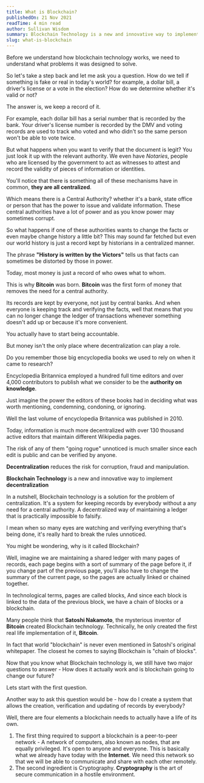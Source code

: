 ```yaml
---
title: What is Blockchain?
publishedOn: 21 Nov 2021
readTime: 4 min read
author: Sullivan Wisdom
summary: Blockchain Technology is a new and innovative way to implement decentralization
slug: what-is-blockchain
---
```


Before we understand how blockchain technology works, we need to understand what problems it was designed
to solve.

So let's take a step back and let me ask you a question.
How do we tell if something is fake or real in today's world? for example, a dollar bill, 
a driver's license or a vote in the election?
How do we determine whether it's valid or not?

The answer is, we keep a record of it.

For example, each dollar bill has a serial number that is recorded by the bank.
Your driver's license number is recorded by the DMV and voting records are 
used to track who voted and who didn't so the same person won't be able to vote twice.

But what happens when you want to verify that the document is legit?
You just look it up with the relevant authority. We even have *Notaries*, people who 
are licensed by the government to act as witnesses to attest and record the validity of 
pieces of information or identities.

You'll notice that there is something all of these mechanisms have in common, **they are all centralized**.

Which means there is a Central Authority? whether it's a bank, state office or person that has the power to issue
and validate information.
These central authorities have a lot of power and as you know power may sometimes corrupt.

So what happens if one of these authorities wants to change the facts or even maybe change history a little bit?
This may sound far fetched but even our world history is just a record kept by historians in a centralized manner.

The phrase **"History is written by the Victors"** tells us that facts can sometimes be distorted by those in power.

Today, most money is just a record of who owes what to whom.

This is why **Bitcoin** was born. **Bitcoin** was the first form of money that removes the need for a central authority.

Its records are kept by everyone, not just by central banks. And when everyone is keeping track and verifying the 
facts, well that means that you can no longer change the ledger of transactions whenever something doesn't add up
or because it's more convenient.

You actually have to start being accountable.

But money isn't the only place where decentralization can play a role.

Do you remember those big encyclopedia books we used to rely on when it came to research?

Encyclopedia Britannica employed a hundred full time editors and over 4,000 contributors to publish 
what we consider to be the **authority on knowledge**.

Just imagine the power the editors of these books had in deciding what was worth mentioning, condemning, 
condoning, or ignoring.

Well the last volume of encyclopedia Britannica was published in 2010.

Today, information is much more decentralized with over 130 thousand active editors that maintain different Wikipedia pages.

The risk of any of them "going rogue" unnoticed is much smaller since each edit is public and can be verified by anyone.

**Decentralization** reduces the risk for corruption, fraud and manipulation.

**Blockchain Technology** is a new and innovative way to implement **decentralization**

In a nutshell, Blockchain technology is a solution for the problem of centralization.
It's a system for keeping records by everybody without a any need for a central authority.
A decentralized way of maintaining a ledger that is practically impossible to falsify.

I mean when so many eyes are watching and verifying everything that's being done, it's really hard 
to break the rules unnoticed.

You might be wondering, why is it called Blockchain?

Well, imagine we are maintaining a shared ledger with many pages of records, 
each page begins with a sort of summary of the page before it, if you change part of the 
previous page, you'll also have to change the summary of the current page, so the pages are actually linked 
or chained together.

In technological terms, pages are called blocks, And since each block is linked to the data of the previous block, we have a chain of blocks or a blockchain.

Many people think that **Satoshi Nakamoto**, the mysterious inventor of **Bitcoin** created Blockchain technology.
Technically, he only created the first real life implementation of it, **Bitcoin**.

In fact that world "blockchain" is never even mentioned in Satoshi's original whitepaper. The closest he comes to saying Blockchain is "chain of blocks".

Now that you know what Blockchain technology is, we still have two major questions to answer -
How does it actually work and is blockchain going to change our future?

Lets start with the first question.

Another way to ask this question would be - how do I create a system that allows the creation, verification and updating of records by everybody?

Well, there are four elements a blockchain needs to actually have a life of its own.
1. The first thing required to support a blockchain is a peer-to-peer network - A network of computers, also known as nodes, that are equally privileged. It's open to anyone and everyone. This is basically what we already have today with the **Internet**. We need this network so that we will be able to communicate and share with each other remotely.
2. The second ingredient is Cryptography. **Cryptography** is the art of secure communication in a hostile environment.